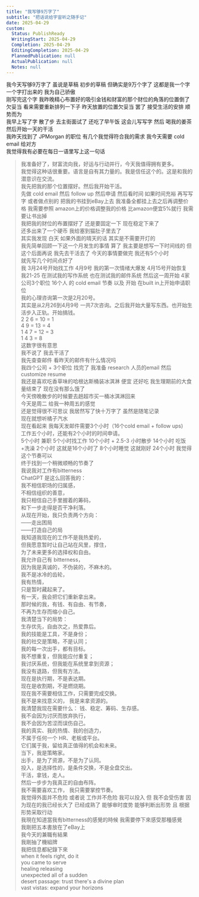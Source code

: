 ```yaml
---  
title: "我写够9万字了"  
subtitle: "把话说给宇宙听之随手记"  
date: 2025-04-29  
custom:  
  Status: PublishReady  
  WritingStart: 2025-04-29  
  Completion: 2025-04-29  
  EditingCompletion: 2025-04-29  
  PlannedPublication: null  
  ActualPublication: null  
  Notes: null  
---        
```

我今天写够9万字了 虽说是草稿 初步的草稿 但确实是9万个字了 这都是我一个字一个字打出来的 我为自己骄傲          
刚写完这个字 我昨晚精心布置好的吸引金钱和财富的那个财位的角落的位置倒了 欠妥当 看来需要重新排列一下子 昨天放置的位置欠妥当 罢了 接受生活的安排 顺势而为           
我早上写了字 散了步 去主街面试了 还吃了早午饭 这会儿写写字 然后 喝我的姜茶 然后开始一天的干活           
我昨天找到了 JPMorgan 的职位 有几个我觉得符合我的需求 我今天需要 cold email 给对方           
我觉得我有必要在每日一语里写上这一句话          
> 我准备好了，财富流向我，好运与行动并行，今天我值得拥有更多。        
> 我觉得这种话很重要。语言是自有其力量的。我是信任这个的。这是和我的潜意识在交流。          
我先把我的那个位置摆好。然后我开始干活。        
先做 cold email 然后 follow up 然后申请 然后看时间 如果时间充裕 再写写字 或者做点别的 把我的书挂到eBay上去 我准备全都挂上去之后再调整价格 我需要参照 amazon上的价格调整我的价格 比amazon便宜5%就行 我需要让书出掉          
我把我的财位的布置摆好了 还是要固定一下 现在稳定下来了        
还多出来了一个硬币 我给塞到猫肚子里去了        
其实我发现 白天 如果外面的晴天的话 其实是不需要开灯的           
我先简单回顾一下这一个月发生的事情 算了 我主要是想写一下时间线的 但这个后面再说 我先去干活去了 今天的事情要做完 我还有5个小时        
就先写几个时间点好了        
我 3月24号开始找工作 4月9号 我的第一次情绪大爆发 4月15号开始恢复 我21-25 在测试我的写作系统 也在测试我的邮件系统 然后这一周开始 4家公司3个职位 16个人 的 cold email 节奏 以及 开始 在built in上开始申请职位        
我的心理咨询第一次是2月20号。        
其实是从2月26到4月9号 一共7次咨询。之后我开始大量写东西。也开始生活步入正轨。开始搞钱。        
2 2 6 = 10 = 1        
4 9 = 13 = 4        
1 4 7 = 12 = 3        
1 4 3 = 8        
这数字很有意思        
我不说了 我去干活了        
我先查查邮件 看昨天的邮件有什么情况吗          
我四个公司 + 3个职位 找完了 我准备 research 人员的email 然后 customize resume           
我还是喜欢吃香草味的哈根达斯桶装冰淇淋 便宜 还好吃 我生理期前的大食量结束了 现在没有那么饿了           
今天傍晚散步的时候要去趟超市买一桶冰淇淋回来        
今天是周二 给我一种周五的感觉          
还是觉得很不可思议 我居然写了快十万字了 虽然是随笔记录          
现在就想听橘子汽水          
现在看起来 我每天发邮件需要3个小时（16个cold email + follow ups)        
工作五个小时，还能有2个小时的时间申请。        
5个小时 兼职  5个小时找工作 10个小时 + 2.5-3 小时散步 14个小时 吃饭+洗澡  2个小时 这就是16个小时了 8个小时睡觉 这就刚好 24个小时 我觉得这个节奏可以        
终于找到一个稍微顺畅的节奏了          
我说我对工作有bitterness        
ChatGPT 是这么回答我的：          
> 我不相信职场的归属感，        
> 不相信组织的善意，        
> 我只相信自己手里握着的筹码，        
> 和下一步走得是否干净利落。        
> 从现在开始，我只负责两个方向：        
> ——走出困局        
> ——打造自己的局        
> 我知道我现在的工作不是我热爱的，        
> 但我愿意暂时让自己站在风里，撑住，        
> 为了未来更多的选择权和自由。        
> 我允许自己有 bitterness，        
> 因为我是真诚的，不伪装的，不麻木的。        
> 我不是冰冷的齿轮，        
>  我有热情，        
> 只是暂时藏起来了。        
> 有一天，我会把它们重新拿出来。        
> 那时候的我，有钱、有自由、有节奏，        
> 不再为生存而缩小自己。        
> 我清楚当下的局势：        
>  生存优先，自由次之，热爱靠后。        
> 我的技能是工具，不是身份；        
>  我的社交是策略，不是认同；        
> 我的每一次出手，都有目标。        
> 我不想重复，但我能应付重复；        
> 我讨厌系统，但我能在系统里拿到资源；        
> 我没有退路，但我有方法。        
> 现在是执行期，不是表达期。        
> 现在是收割期，不是燃烧期。        
> 现在我不需要相信工作，只需要完成交换。        
> 我不是来找意义的， 我是来拿资源的。        
> 我清楚我现在需要什么： 钱、稳定、筹码、生存感。        
> 我不会因为讨厌而放弃执行，        
> 我不会因为苦涩而误伤自己。        
> 我的真实、我的热情、我的创造力，        
> 不属于任何一个 HR、老板或平台。        
> 它们属于我，留给真正值得的机会和未来。        
> 当下，我是策略家。        
> 出手，是为了资源，不是为了认同。        
> 投入，是选择性的，是条件交换，不是全盘交出。        
> 干活，拿钱，走人。        
> 然后一步步为我真正的自由布阵。        
> 我不需要喜欢工作， 我只需要掌控节奏。          
我觉得外面并不危险 或者说 工作并不危险 我可以投入 但 我不会受伤害 因为现在的我已经长大了 已经成熟了 能够审时度势 能够判断出形势 且 根据形势采取行动           
我現在知道當我有bitterness的感覺的時候 我需要停下來感受那種感覺          
我剛把五本書放在了eBay上        
我今天的兼職有結果          
我剛抽了機組牌        
我把信息都紀錄下來          
> when it feels right, do it        
> you came to serve        
> healing releasing        
> unexpected all of a sudden        
> desert passage: trust there's a divine plan        
> vast vistas: expand your horizons           
      